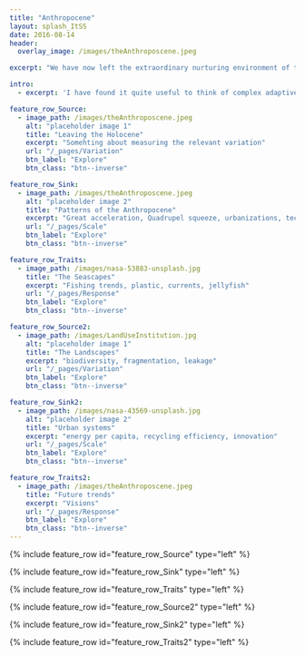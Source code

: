 ```yaml
---
title: "Anthropocene"
layout: splash_ItSS
date: 2016-08-14
header:
  overlay_image: /images/theAnthroposcene.jpeg

excerpt: "We have now left the extraordinary nurturing environment of the Holocene and are now for the first time responsible not only for humanity but also for the environment that provides the life-support system. Also, for the first time, we are aware of this"

intro:
  - excerpt: 'I have found it quite useful to think of complex adaptive systems by applying at least three different lenses to any problem: How is the **variation** of components expressed, what are the **scales** of interaction and how do the components **respond** to these interactions. But it is when we put these ingredients together in a stew we get the dynamics of complex adaptive systems. My friend and post-doc host [Simon Levin](https://www.princeton.edu/~slevin/) likes to describe complex adaptive systems as localized interactions that result in selection processes which manifests in patterns at higher levels that in turn determine the nature of the local interactions. Thus, in this website I will explore both the ingrediences of complex adaptive systems as well as the resulting patterns when all processes work in concert'

feature_row_Source:
  - image_path: /images/theAnthroposcene.jpeg
    alt: "placeholder image 1"
    title: "Leaving the Holocene"
    excerpt: "Somehting about measuring the relevant variation"
    url: "/_pages/Variation"
    btn_label: "Explore"
    btn_class: "btn--inverse"

feature_row_Sink:
  - image_path: /images/theAnthroposcene.jpeg
    alt: "placeholder image 2"
    title: "Patterns of the Anthropocene"
    excerpt: "Great acceleration, Quadrupel squeeze, urbanizations, technorevolution, energy-turnover, the social change, use of resources (minerals + food)"
    url: "/_pages/Scale"
    btn_label: "Explore"
    btn_class: "btn--inverse"

feature_row_Traits:
  - image_path: /images/nasa-53883-unsplash.jpg
    title: "The Seascapes"
    excerpt: "Fishing trends, plastic, currents, jellyfish"
    url: "/_pages/Response"
    btn_label: "Explore"
    btn_class: "btn--inverse"

feature_row_Source2:
  - image_path: /images/LandUseInstitution.jpg
    alt: "placeholder image 1"
    title: "The Landscapes"
    excerpt: "biodiversity, fragmentation, leakage"
    url: "/_pages/Variation"
    btn_label: "Explore"
    btn_class: "btn--inverse"

feature_row_Sink2:
  - image_path: /images/nasa-43569-unsplash.jpg
    alt: "placeholder image 2"
    title: "Urban systems"
    excerpt: "energy per capita, recycling efficiency, innovation"
    url: "/_pages/Scale"
    btn_label: "Explore"
    btn_class: "btn--inverse"

feature_row_Traits2:
  - image_path: /images/theAnthroposcene.jpeg
    title: "Future trends"
    excerpt: "Visions"
    url: "/_pages/Response"
    btn_label: "Explore"
    btn_class: "btn--inverse"
---
```


{% include feature_row id="feature_row_Source" type="left" %}

{% include feature_row id="feature_row_Sink" type="left" %}

{% include feature_row id="feature_row_Traits" type="left" %}

{% include feature_row id="feature_row_Source2" type="left" %}

{% include feature_row id="feature_row_Sink2" type="left" %}

{% include feature_row id="feature_row_Traits2" type="left" %}
